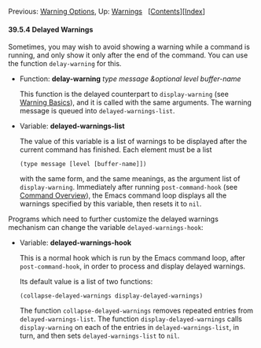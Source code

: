 <!-- This is the GNU Emacs Lisp Reference Manual
corresponding to Emacs version 27.2.

Copyright (C) 1990-1996, 1998-2021 Free Software Foundation,
Inc.

Permission is granted to copy, distribute and/or modify this document
under the terms of the GNU Free Documentation License, Version 1.3 or
any later version published by the Free Software Foundation; with the
Invariant Sections being "GNU General Public License," with the
Front-Cover Texts being "A GNU Manual," and with the Back-Cover
Texts as in (a) below.  A copy of the license is included in the
section entitled "GNU Free Documentation License."

(a) The FSF's Back-Cover Text is: "You have the freedom to copy and
modify this GNU manual.  Buying copies from the FSF supports it in
developing GNU and promoting software freedom." -->

<!-- Created by GNU Texinfo 6.7, http://www.gnu.org/software/texinfo/ -->

Previous: [Warning Options](Warning-Options.html), Up: [Warnings](Warnings.html)   \[[Contents](index.html#SEC_Contents "Table of contents")]\[[Index](Index.html "Index")]

#### 39.5.4 Delayed Warnings

Sometimes, you may wish to avoid showing a warning while a command is running, and only show it only after the end of the command. You can use the function `delay-warning` for this.

*   Function: **delay-warning** *type message \&optional level buffer-name*

    This function is the delayed counterpart to `display-warning` (see [Warning Basics](Warning-Basics.html)), and it is called with the same arguments. The warning message is queued into `delayed-warnings-list`.

<!---->

*   Variable: **delayed-warnings-list**

    The value of this variable is a list of warnings to be displayed after the current command has finished. Each element must be a list

        (type message [level [buffer-name]])

    with the same form, and the same meanings, as the argument list of `display-warning`. Immediately after running `post-command-hook` (see [Command Overview](Command-Overview.html)), the Emacs command loop displays all the warnings specified by this variable, then resets it to `nil`.

Programs which need to further customize the delayed warnings mechanism can change the variable `delayed-warnings-hook`:

*   Variable: **delayed-warnings-hook**

    This is a normal hook which is run by the Emacs command loop, after `post-command-hook`, in order to process and display delayed warnings.

    Its default value is a list of two functions:

        (collapse-delayed-warnings display-delayed-warnings)

    The function `collapse-delayed-warnings` removes repeated entries from `delayed-warnings-list`. The function `display-delayed-warnings` calls `display-warning` on each of the entries in `delayed-warnings-list`, in turn, and then sets `delayed-warnings-list` to `nil`.
